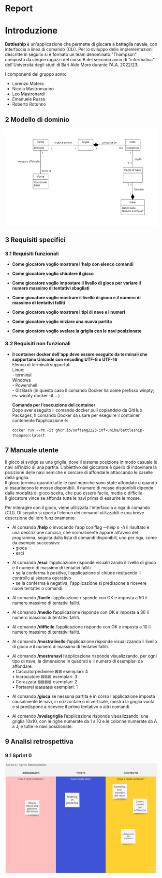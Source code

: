 # Report

# Introduzione

**Battleship** è un'applicazione che permette di giocare a battaglia navale, con interfaccia a linea di comando (CLI). Per lo sviluppo delle implementazioni descritte in seguito si è formato un team denominato "Thompson" composto da cinque ragazzi del corso B del secondo anno di "informatica" dell'Università degli studi di Bari Aldo Moro durante l'A.A. 2022/23.

I componenti del gruppo sono:
- Lorenzo Matera
- Nicola Mastromarino
- Leo Mastronardi
- Emanuele Russo
- Roberto Rotunno

## 2 Modello di dominio
![modelloDiDomino](./img/modelloDiDominio.png)

## 3 Requisiti specifici

### 3.1 Requisiti funzionali

<ul>
<li> <p><strong>Come giocatore voglio mostrare l'help con elenco comandi</strong><br></p></li>

<li> <p><strong>Come giocatore voglio chiudere il gioco</strong><br></p></li>

<li> <p><strong>Come giocatore voglio impostare il livello di gioco per variare il numero massimo di tentativi sbagliati</strong><br></p></li>

<li> <p><strong>Come giocatore voglio mostrare il livello di gioco e il numero di massimo di tentativi falliti</strong><br></p></li>

<li> <p><strong>Come giocatore voglio mostrare i tipi di nave e i numeri</strong><br></p></li>

<li> <p><strong>Come giocatore voglio iniziare una nuova partita</strong><br></p></li>

<li> <p><strong>Come giocatore voglio svelare la griglia con le navi posizionate</strong><br></p></li>

</ul>

### 3.2 Requisiti non funzionali
<ul>
<li> <p><strong>Il container docker dell'app deve essere eseguito da terminali che supportano Unicode con encoding UTF-8 o UTF-16</strong><br>
Elenco di terminali supportati<br>
Linux:<br>
- terminal<br>
Windows<br>
- Powershell<br>
- Git Bash (in questo caso il comando Docker ha come prefisso winpty; es: winpty docker -it ...)<br>

**Comando per l’esecuzione del container**<br>
Dopo aver eseguito il comando docker pull copiandolo da GitHub Packages, Il comando Docker da usare per eseguire il container contenente l’applicazione è:<br>

`docker run --rm -it ghcr.io/softeng2223-inf-uniba/battleship-thompson:latest`

</p></li>
</ul>

## 7 Manuale utente
Il gioco si svolge su una griglia, dove il sistema posiziona in modo casuale le navi all'inizio di una partita. L'obiettivo del giocatore è quello di indovinare la posizione delle navi nemiche e cercare di affondarle attaccando le caselle della griglia.<br>
Il gioco termina quando tutte le navi nemiche sono state affondate o quando si esauriscono le mosse disponibili. Il numero di mosse disponibili dipende dalla modalità di gioco scelta, che può essere facile, media o difficile.<br>Il giocatore vince se 
affonda tutte le navi prima di esaurire le mosse.
<br>

Per interagire con il gioco, viene utilizzata l'interfaccia a riga di comando (CLI). Di seguito si riporta l'elenco dei comandi utilizzabili e una breve descrzione del loro funzionamento:
<br>
- Al comando **/help** o invocando l'app con flag _--help_ o _-h_ il risultato è una descrizione concisa, che normalmente appare all'avvio del programma, seguita dalla lista di comandi disponibili, uno per riga, come da esempio successivo:<br>
•	gioca<br>
•	esci<br>

- Al comando **/esci** l’applicazione risponde visualizzando il livello di gioco e il numero di massimo di tentativi falliti <br>
•	se la conferma è positiva, l'applicazione si chiude resituendo il controllo al sistema operativo<br>
•	se la conferma è negativa, l'applicazione si predispone a ricevere nuovi tentativi o comandi<br>

- Al comando **/facile** l’applicazione risponde con OK e imposta a 50 il numero massimo di tentativi falliti.<br>

- Al comando **/medio** l’applicazione risponde con OK e imposta a 30 il numero massimo di tentativi falliti.<br>

- Al comando **/difficile** l’applicazione risponde con OK e imposta a 10 il numero massimo di tentativi falliti.<br>

- Al comando **/mostralivello** l’applicazione risponde visualizzando il livello di gioco e il numero di massimo di tentativi falliti.<br>

- Al comando **/mostranavi** l’applicazione risponde visualizzando, per ogni tipo di nave, la dimensione in quadrati e il numero di esemplari da affondare:<br>
•	Cacciatorpediniere 	⊠⊠ 		esemplari: 4 <br>
•	Incrociatore 		⊠⊠⊠ 		esemplari: 3 <br>
•	Corazzata 		⊠⊠⊠⊠ 		esemplari: 2 <br>
•	Portaerei  		⊠⊠⊠⊠⊠ 		esemplari: 1 <br>

- Al comando **/gioca** se nessuna partita è in corso l'applicazione imposta causalmente le navi, in orizzontale o in verticale, mostra la griglia vuota e si predispone a ricevere il primo tentativo o altri comandi.<br>

- Al comando **/svelagriglia** l’applicazione risponde visualizzando, una griglia 10x10, con le righe numerate da 1 a 10 e le colonne numerate da A a J, e tutte le navi posizionate.<br>

## 9 Analisi retrospettiva

### 9.1 Sprint 0
   
![Retrospective_Mad_Sad_Glad_Template](./img/Retrospective_Mad_Sad_Glad_Template.jpg)      
